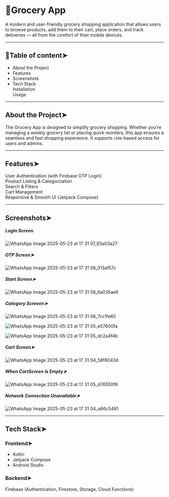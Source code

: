 #  🛒Grocery App

A modern and user-friendly grocery shopping application that allows users to browse products, add them to their cart, place orders, and track deliveries — all from the comfort of their mobile devices.

---

## 📃Table of content➤

- About the Project  
- Features  
- Screenshots  
- Tech Stack <br> Installation <br>Usage

---

## About the Project➤

The Grocery App is designed to simplify grocery shopping. Whether you're managing a weekly grocery list or placing quick reorders, this app ensures a seamless and fast shopping experience. It supports role-based access for users and admins.

---

## Features➤

User Authentication (with Firebase OTP Login)<br>
Product Listing & Categorization<br>
Search & Filters<br>
Cart Management<br>
Responsive & Smooth UI (Jetpack Compose)
<br>

---

## Screenshots➤

##### Login Screen  


![WhatsApp Image 2025-05-23 at 17 31 07_93a03a27](https://github.com/user-attachments/assets/9b13b5f7-8912-44af-8229-2865d047d830)


##### OTP Screen➤  


![WhatsApp Image 2025-05-23 at 17 31 06_013af57c](https://github.com/user-attachments/assets/a2ac8be7-6c9b-41b8-8c51-76651cdb0de2)


##### Start Screen➤  


![WhatsApp Image 2025-05-23 at 17 31 06_6a035ae6](https://github.com/user-attachments/assets/12a0fb20-babc-4db2-9217-c13258378c14)


##### Category Screeen➤  


![WhatsApp Image 2025-05-23 at 17 31 06_7cc1fe65](https://github.com/user-attachments/assets/27523c18-819d-4ec0-9c84-80a630b4ea9d)



![WhatsApp Image 2025-05-23 at 17 31 05_e57600fa](https://github.com/user-attachments/assets/9788a7e2-4ac0-41a1-9026-fc4f2e4fed4c)


![WhatsApp Image 2025-05-23 at 17 31 05_dc2a4f4b](https://github.com/user-attachments/assets/7bfc3b0f-f17f-405d-b7e8-c2a2d1255185)


##### Cart Screen➤  


![WhatsApp Image 2025-05-23 at 17 31 04_58f8043d](https://github.com/user-attachments/assets/2e700666-d4c6-46d2-b000-57caba8f5751)


##### When CartScreen Is Empty➤  

![WhatsApp Image 2025-05-23 at 17 31 05_d76550f6](https://github.com/user-attachments/assets/24465925-781e-4008-8f29-e782748d5f7a)


##### Network Connection Unavailable➤  


![WhatsApp Image 2025-05-23 at 17 31 04_a66c5481](https://github.com/user-attachments/assets/839661ad-7815-4b54-9e02-3e0042614753)

---

## Tech Stack➤

### Frontend➤

- Kotlin<br>
- Jetpack Compose<br>
- Android Studio

### Backend➤
Firebase (Authentication, Firestore, Storage, Cloud Functions)
